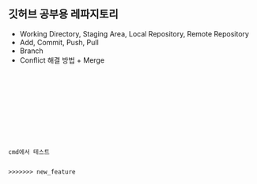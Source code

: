 ## 깃허브 공부용 레파지토리

- Working Directory, Staging Area, Local Repository, Remote Repository
- Add, Commit, Push, Pull
- Branch
- Conflict 해결 방법 + Merge

<code>
<!DOCTYPE html>
<html lang="en">
    <head>
    <meta charset="UTF-8">
    <meta http-equiv="X-UA-Compatible" content="IE=edge">
    <meta name="viewport" content="width=device-width, initial-scale=1.0">
    <title>이건 새로운 기능</title>
</head>
<body>
<p>cmd에서 테스트</p>
>>>>>>> new_feature
</body>
</html>
</code>